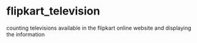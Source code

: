 # flipkart_television
counting televisions available in the flipkart online website and displaying the information
